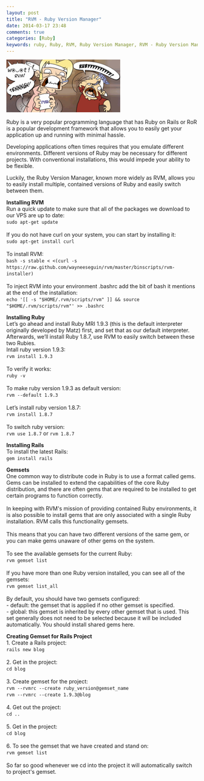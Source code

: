 ```yaml
---
layout: post
title: "RVM - Ruby Version Manager"
date: 2014-03-17 23:48
comments: true
categories: [Ruby]
keywords: ruby, Ruby, RVM, Ruby Version Manager, RVM - Ruby Version Manager, Installing RVM, Installing Rails, Install RVM, Install Rails, Gemset, gemset, Gemsets, gemsets, Creating Gemset for Rails Project, Creating Gemset for Specific Rails Project
---
```


<p>
  <img src="/images/rvm.png" width="300" />
</p>

<p>
  Ruby is a very popular programming language that has Ruby on Rails or RoR is a popular development framework that allows you to easily get your application up and running with minimal hassle.<br/>
</p>

<p>
  Developing applications often times requires that you emulate different environments. Different versions of Ruby may be necessary for different projects. With conventional installations, this would impede your ability to be flexible.<br/>
</p>

<p>
  Luckily, the Ruby Version Manager, known more widely as RVM, allows you to easily install multiple, contained versions of Ruby and easily switch between them.
</p>

<p>
  <strong>Installing RVM</strong><br/>
  Run a quick update to make sure that all of the packages we download to our VPS are up to date:<br/>
  <code>sudo apt-get update</code><br/><br/>
  If you do not have curl on your system, you can start by installing it:<br/>
  <code>sudo apt-get install curl</code><br/><br/>
  To install RVM:<br/>
  <code>bash -s stable < <(curl -s https://raw.github.com/wayneeseguin/rvm/master/binscripts/rvm-installer)</code><br/><br/>
  To inject RVM into your environment .bashrc add the bit of bash it mentions at the end of the installation:<br/>
  <code>echo '[[ -s "$HOME/.rvm/scripts/rvm" ]] && source "$HOME/.rvm/scripts/rvm"' >> .bashrc</code>
</p>

<p>
  <strong>Installing Ruby</strong><br/>
  Let’s go ahead and install Ruby MRI 1.9.3 (this is the default interpreter originally developed by Matz) first, and set that as our default interpreter. Afterwards, we’ll install Ruby 1.8.7, use RVM to easily switch between these two Rubies.<br/>
  Intall ruby version 1.9.3:<br/>
  <code>rvm install 1.9.3</code><br/><br/>
  To verify it works:<br/>
  <code>ruby -v</code><br/><br/>
  To make ruby version 1.9.3 as default version:<br/>
  <code>rvm --default 1.9.3</code><br/><br/>
  Let’s install ruby version 1.8.7:<br/>
  <code>rvm install 1.8.7</code><br/><br/>
  To switch ruby version:<br/>
  <code>rvm use 1.8.7</code> or <code>rvm 1.8.7</code>
</p>

<p>
  <strong>Installing Rails</strong><br/>
  To install the latest Rails:<br/>
  <code>gem install rails</code><br/>
</p>

<p>
  <strong>Gemsets</strong><br/>
  One common way to distribute code in Ruby is to use a format called gems. Gems can be installed to extend the capabilities of the core Ruby distribution, and there are often gems that are required to be installed to get certain programs to function correctly.<br/><br/>
  In keeping with RVM's mission of providing contained Ruby environments, it is also possible to install gems that are only associated with a single Ruby installation. RVM calls this functionality gemsets.<br/><br/>
  This means that you can have two different versions of the same gem, or you can make gems unaware of other gems on the system.<br/><br/>
  To see the available gemsets for the current Ruby:<br/>
  <code>rvm gemset list</code><br/><br/>
  If you have more than one Ruby version installed, you can see all of the gemsets:<br/>
  <code>rvm gemset list_all</code><br/><br/>
  By default, you should have two gemsets configured:<br/>
  - default: the gemset that is applied if no other gemset is specified.<br/>
  - global: this gemset is inherited by every other gemset that is used. This set generally does not need to be selected because it will be included automatically. You should install shared gems here.<br/>
</p>

<p>
  <strong>Creating Gemset for Rails Project</strong><br/>
  1. Create a Rails project:<br/>
  <code>rails new blog</code><br/><br/>
  2. Get in the project:<br/>
  <code>cd blog</code><br/><br/>
  3. Create gemset for the project:<br/>
  <code>rvm --rvmrc --create ruby_version@gemset_name</code><br/>
  <code>rvm --rvmrc --create 1.9.3@blog</code><br/><br/>
  4. Get out the project:<br/>
  <code>cd ..</code><br/><br/>
  5. Get in the project:<br/>
  <code>cd blog</code><br/><br/>
  6. To see the gemset that we have created and stand on:<br/>
  <code>rvm gemset list</code><br/><br/>
  So far so good whenever we cd into the project it will automatically switch to project's gemset.
</p>